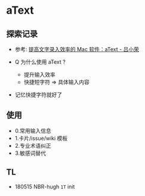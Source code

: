 # aText

## 探索记录

- 参考: [提高文字录入效率的 Mac 软件：aText - 吕小荣](http://mednoter.com/aText.html)

- Q 为什么使用 aText ?
    + 提升输入效率
    + 快捷短字符 => 具体输入内容 
- 记忆快捷字符就好了

## 使用

- 0.常用输入信息
- 1.卡片/issue/wiki 模板
- 2.专业术语纠正
- 3.敏感词替代

##  TL

- 180515 NBR-hugh `1T` init
